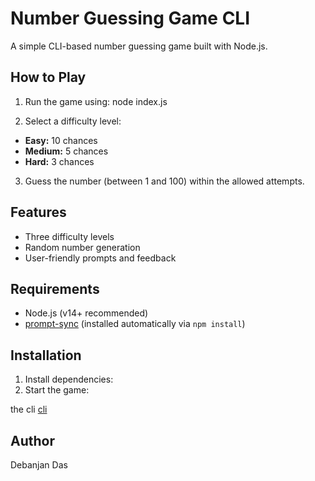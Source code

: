 # Number Guessing Game CLI

A simple CLI-based number guessing game built with Node.js.

## How to Play

1. Run the game using: node index.js

2. Select a difficulty level:
- **Easy:** 10 chances
- **Medium:** 5 chances
- **Hard:** 3 chances
3. Guess the number (between 1 and 100) within the allowed attempts.

## Features

- Three difficulty levels
- Random number generation
- User-friendly prompts and feedback

## Requirements

- Node.js (v14+ recommended)
- [prompt-sync](https://www.npmjs.com/package/prompt-sync) (installed automatically via `npm install`)

## Installation

1. Install dependencies:
2. Start the game:

the cli 
[cli](https://roadmap.sh/projects/number-guessing-game)

## Author

Debanjan Das
